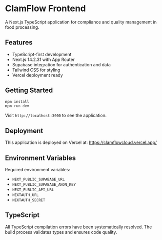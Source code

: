 # ClamFlow Frontend

A Next.js TypeScript application for compliance and quality management in food processing.

## Features

- TypeScript-first development
- Next.js 14.2.31 with App Router
- Supabase integration for authentication and data
- Tailwind CSS for styling
- Vercel deployment ready

## Getting Started

```bash
npm install
npm run dev
```

Visit `http://localhost:3000` to see the application.

## Deployment

This application is deployed on Vercel at: https://clamflowcloud.vercel.app/

## Environment Variables

Required environment variables:
- `NEXT_PUBLIC_SUPABASE_URL`
- `NEXT_PUBLIC_SUPABASE_ANON_KEY`
- `NEXT_PUBLIC_API_URL`
- `NEXTAUTH_URL`
- `NEXTAUTH_SECRET`

## TypeScript

All TypeScript compilation errors have been systematically resolved. The build process validates types and ensures code quality.
